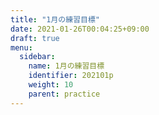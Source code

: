 ```yaml
---
title: "1月の練習目標"
date: 2021-01-26T00:04:25+09:00
draft: true
menu:
  sidebar:
    name: 1月の練習目標
    identifier: 202101p
    weight: 10
    parent: practice
---
```


